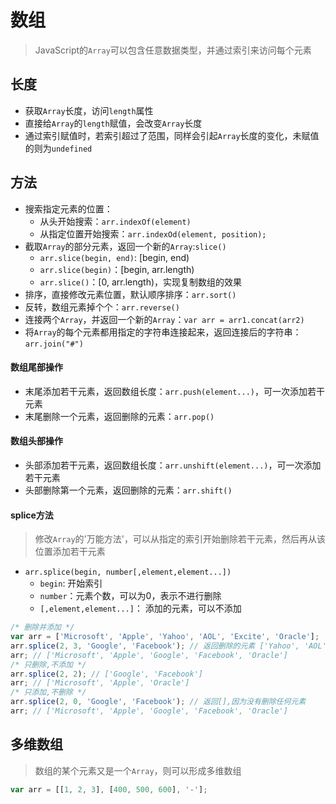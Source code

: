 # 数组

> JavaScript的`Array`可以包含任意数据类型，并通过索引来访问每个元素

## 长度

* 获取`Array`长度，访问`length`属性
* 直接给`Array`的`length`赋值，会改变`Array`长度
* 通过索引赋值时，若索引超过了范围，同样会引起`Array`长度的变化，未赋值的则为`undefined`

## 方法

* 搜索指定元素的位置：
	* 从头开始搜索：`arr.indexOf(element)`
	* 从指定位置开始搜索：`arr.indexOd(element, position);`
* 截取`Array`的部分元素，返回一个新的`Array`:`slice()`
	* `arr.slice(begin, end)`: [begin, end)
	* `arr.slice(begin)`：[begin, arr.length)
	* `arr.slice()`：[0, arr.length)，实现复制数组的效果
* 排序，直接修改元素位置，默认顺序排序：`arr.sort()`
* 反转，数组元素掉个个：`arr.reverse()`
* 连接两个`Array`，并返回一个新的`Array`：`var arr = arr1.concat(arr2)`
* 将`Array`的每个元素都用指定的字符串连接起来，返回连接后的字符串：`arr.join("#")`

#### 数组尾部操作

*  末尾添加若干元素，返回数组长度：`arr.push(element...)`，可一次添加若干元素
*  末尾删除一个元素，返回删除的元素：`arr.pop()`

#### 数组头部操作

*  头部添加若干元素，返回数组长度：`arr.unshift(element...)`，可一次添加若干元素
*  头部删除第一个元素，返回删除的元素：`arr.shift()`

#### splice方法

> 修改`Array`的'万能方法'，可以从指定的索引开始删除若干元素，然后再从该位置添加若干元素

* `arr.splice(begin, number[,element,element...])`
	* `begin`: 开始索引
	* `number`：元素个数，可以为0，表示不进行删除
	* `[,element,element...]`： 添加的元素，可以不添加
	
```javaScript
/* 删除并添加 */
var arr = ['Microsoft', 'Apple', 'Yahoo', 'AOL', 'Excite', 'Oracle'];
arr.splice(2, 3, 'Google', 'Facebook'); // 返回删除的元素 ['Yahoo', 'AOL', 'Excite']
arr; // ['Microsoft', 'Apple', 'Google', 'Facebook', 'Oracle']
/* 只删除,不添加 */
arr.splice(2, 2); // ['Google', 'Facebook']
arr; // ['Microsoft', 'Apple', 'Oracle']
/* 只添加,不删除 */
arr.splice(2, 0, 'Google', 'Facebook'); // 返回[],因为没有删除任何元素
arr; // ['Microsoft', 'Apple', 'Google', 'Facebook', 'Oracle']
```

## 多维数组

> 数组的某个元素又是一个`Array`，则可以形成多维数组

```javascript
var arr = [[1, 2, 3], [400, 500, 600], '-'];
```

